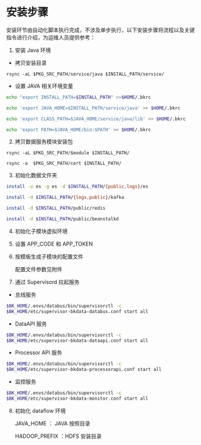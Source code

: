 # 安装步骤

安装环节由自动化脚本执行完成，不涉及单步执行，以下安装步骤将流程以及关键指令进行介绍，为运维人员提供参考：

1. 安装 Java 环境

- 拷贝安装目录

`rsync -aL $PKG_SRC_PATH/service/java $INSTALL_PATH/service/`

- 设置 JAVA 相关环境变量
```bash
echo "export INSTALL_PATH=$INSTALL_PATH" >>$HOME/.bkrc

echo 'export JAVA_HOME=$INSTALL_PATH/service/java' >> $HOME/.bkrc

echo 'export CLASS_PATH=$JAVA_HOME/service/java/lib' >> $HOME/.bkrc

echo 'export PATH=$JAVA_HOME/bin:$PATH' >> $HOME/.bkrc
```
2. 拷贝数据服务模块安装包

`rsync -aL $PKG_SRC_PATH/$module $INSTALL_PATH/`

`rsync -a  $PKG_SRC_PATH/cert $INSTALL_PATH/`

3. 初始化数据文件夹
```bash
install -o es -g es -d $INSTALL_PATH/{public,logs}/es

install -d $INSTALL_PATH/{logs,public}/kafka

install -d $INSTALL_PATH/public/redis

install -d $INSTALL_PATH/public/beanstalkd
```
4. 初始化子模块虚拟环境

5. 设置 APP_CODE 和 APP_TOKEN

6. 按模板生成子模块的配置文件

    配置文件参数见附件

7. 通过 Supervisord 拉起服务

- 总线服务
```bash
$BK_HOME/.envs/databus/bin/supervisorctl -c
$BK_HOME/etc/supervisor-bkdata-databus.conf start all
```
- DataAPI 服务
```bash
$BK_HOME/.envs/databus/bin/supervisorctl -c
$BK_HOME/etc/supervisor-bkdata-dataapi.conf start all
```
- Processor API 服务
```bash
$BK_HOME/.envs/databus/bin/supervisorctl -c
$BK_HOME/etc/supervisor-bkdata-processorapi.conf start all
```
- 监控服务
```bash
$BK_HOME/.envs/databus/bin/supervisorctl -c
$BK_HOME/etc/supervisor-bkdata-monitor.conf start all
```
8. 初始化 dataflow 环境

    JAVA_HOME ： JAVA 按照目录

    HADOOP_PREFIX ：HDFS 安装目录
